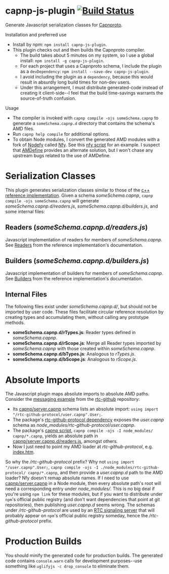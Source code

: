 capnp-js-plugin [![Build Status](https://travis-ci.org/popham/capnp-js-plugin.svg?branch=master)](https://travis-ci.org/popham/capnp-js-plugin)
===============================================================================================================================================

Generate Javascript serialization classes for [Capnproto](http://kentonv.github.io/capnproto/index.html).

Installation and preferred use
* Install by npm: `npm install capnp-js-plugin`.
* This plugin checks out and then builds the Capnproto compiler.
  - The build takes about 5 minutes on my system, so I use a global install: `npm install -g capnp-js-plugin`.
  - For each project that uses a Capnproto schema, I include the plugin as a `devDependency`: `npm install --save-dev capnp-js-plugin`.
  - I avoid including the plugin as a `dependency`, because this would result in absurdly long build times for non-dev users.
  - Under this arrangement, I must distribute generated-code instead of creating it client-side--I feel that the build time-savings warrants the source-of-truth confusion.

Usage
* The compiler is invoked with `capnp compile -ojs someSchema.capnp` to generate a `someSchema.capnp.d` directory that contains the schema's AMD files.
* Run `capnp help compile` for additional options.
* To obtain Node modules, I convert the generated AMD modules with a fork of [Nodefy](https://github.com/millermedeiros/nodefy) called [Nfy](https://github.com/popham/nodefy).
  See this [nfy script](https://github.com/popham/rtc-github-protocol/blob/master/package.json#L8) for an example.
  I suspect that [AMDefine](https://github.com/jrburke/amdefine) provides an alternate solution, but I won't chase any upstream bugs related to the use of AMDefine.

# Serialization Classes
This plugin generates serialization classes similar to those of the [c++ reference implementation](http://kentonv.github.io/capnproto/cxx.html#types).
Given a schema *someSchema.capnp*, `capnp compile -ojs someSchema.capnp` will generate *someSchema.capnp.d/readers.js*, *someSchema.capnp.d/builders.js*, and some internal files:

## Readers (*someSchema.capnp.d/readers.js*)
Javascript implementation of readers for members of *someSchema.capnp*.
See [Readers](http://kentonv.github.io/capnproto/cxx.html#structs) from the reference implementation's documentation.

## Builders (*someSchema.capnp.d/builders.js*)
Javascript implementation of builders for members of *someSchema.capnp*.
See [Builders](http://kentonv.github.io/capnproto/cxx.html#structs) from the reference implementation's documentation.

## Internal Files
The following files exist under *someSchema.capnp.d/*, but should not be imported by user code.
These files facilitate circular reference resolution by creating types and accumulating them, without calling any prototype methods.
* **someSchema.capnp.d/rTypes.js**: Reader types defined in *someSchema.capnp*.
* **someSchema.capnp.d/rScope.js**: Merge all Reader types imported by *someSchema.capnp* with those created within *someSchema.capnp*.
* **someSchema.capnp.d/bTypes.js**: Analogous to *rTypes.js*.
* **someSchema.capnp.d/bScope.js**: Analogous to *rScope.js*.

# Absolute Imports
The Javascript plugin maps absolute imports to absolute AMD paths.
Consider the [messaging example](https://github.com/popham/rtc-github/tree/gh-pages/example/messages/) from the [rtc-github](https://github.com/popham/rtc-github/) repository:
* Its [capnp/server.capnp](https://github.com/popham/rtc-github/blob/gh-pages/example/messages/capnp/server.capnp) schema lists an absolute import: `using import "/rtc-github-protocol/user.capnp".User;`.
* The package's [rtc-github-protocol dependency](https://github.com/popham/rtc-github/blob/gh-pages/example/messages/package.json#L17) exposes the *user.capnp* schema as *node_modules/rtc-github-protocol/user.capnp*.
* The package's [capnp script](https://github.com/popham/rtc-github/blob/gh-pages/example/messages/package.json#L8), `capnp compile -ojs -I node_modules/ capnp/*.capnp`, yields an absolute path in [capnp/server.capnp.d/readers.js](https://github.com/popham/rtc-github/blob/gh-pages/example/messages/capnp/server.capnp.d/readers.js#L1), amongst others.
* Now I just need to point my AMD loader at *rtc-github-protocol*, e.g. [index.htm](https://github.com/popham/rtc-github/blob/gh-pages/example/messages/index.htm#L17).

So why the */rtc-github-protocol* prefix?
Why not `using import "/user.capnp".User;`, `capnp compile -ojs -I ./node_modules/rtc-github-protocol/ capnp/*.capnp`, and then provide a *user.capnp.d* path to the AMD loader?
Nfy doesn't remap absolute names.
If I need to use [capnp/server.capnp](https://github.com/popham/rtc-github/blob/gh-pages/example/messages/capnp/server.capnp) in a Node module, then every absolute path's root will need a corresponding entry under *node_modules/*.
This is no big deal if you're using `npm link` for these modules, but if you want to distribute under `npm`'s official public registry (and don't want dependencies that point at git repositories), then publishing *user.capnp.d* seems wrong.
The schemas under */rtc-github-protocol* are used by an [RTC signaling server](https://github.com/popham/rtc-github/blob/master/lib/server.js) that will probably appear on `npm`'s official public registry someday, hence the */rtc-github-protocol* prefix.

# Production Builds
You should minify the generated code for production builds.
The generated code contains `console.warn` calls for development purposes--use something like `uglifyjs -c drop_console` to eliminate them.
